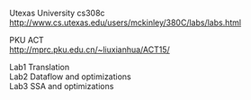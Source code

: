 Utexas University cs308c   
http://www.cs.utexas.edu/users/mckinley/380C/labs/labs.html  

PKU ACT  
http://mprc.pku.edu.cn/~liuxianhua/ACT15/  

Lab1 Translation  
Lab2 Dataflow and optimizations  
Lab3 SSA and optimizations
